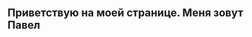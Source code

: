 ## [](https://user-images.githubusercontent.com/18350557/176309783-0785949b-9127-417c-8b55-ab5a4333674e.gif) Приветствую на моей странице. Меня зовут Павел 

